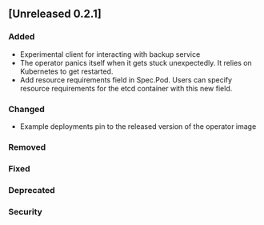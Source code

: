 ## [Unreleased 0.2.1]
### Added

- Experimental client for interacting with backup service
- The operator panics itself when it gets stuck unexpectedly. It relies on Kubernetes to
get restarted.
- Add resource requirements field in Spec.Pod. Users can specify resource requirements for the
etcd container with this new field.

### Changed

- Example deployments pin to the released version of the operator image

### Removed

### Fixed

### Deprecated

### Security

